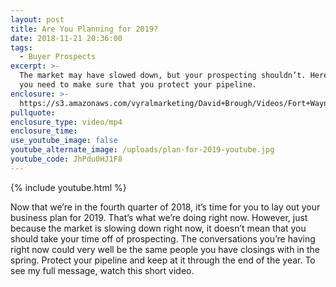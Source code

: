 ```yaml
---
layout: post
title: Are You Planning for 2019?
date: 2018-11-21 20:36:00
tags:
  - Buyer Prospects
excerpt: >-
  The market may have slowed down, but your prospecting shouldn’t. Here’s why
  you need to make sure that you protect your pipeline.
enclosure: >-
  https://s3.amazonaws.com/vyralmarketing/David+Brough/Videos/Fort+Wayne+Real+Estate-+Are+You+Planning+for+2019%253F.mp4
pullquote:
enclosure_type: video/mp4
enclosure_time:
use_youtube_image: false
youtube_alternate_image: /uploads/plan-for-2019-youtube.jpg
youtube_code: JhPdu0HJ1F8
---
```


{% include youtube.html %}

Now that we’re in the fourth quarter of 2018, it’s time for you to lay out your business plan for 2019. That’s what we’re doing right now. However, just because the market is slowing down right now, it doesn’t mean that you should take your time off of prospecting. The conversations you’re having right now could very well be the same people you have closings with in the spring. Protect your pipeline and keep at it through the end of the year. To see my full message, watch this short video.